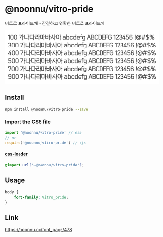 # @noonnu/vitro-pride

비트로 프라이드체 - 간결하고 명확한 비트로 프라이드체

![example](./example.png)

## Install

```bash
npm install @noonnu/vitro-pride --save
```

### Import the CSS file

```js
import '@noonnu/vitro-pride' // esm
// or
require('@noonnu/vitro-pride') // cjs
```

#### [css-loader](https://github.com/webpack-contrib/css-loader)

```css
@import url('~@noonnu/vitro-pride');
```

## Usage

```css
body {
    font-family: Vitro_pride;
}
```

## Link

https://noonnu.cc/font_page/478
